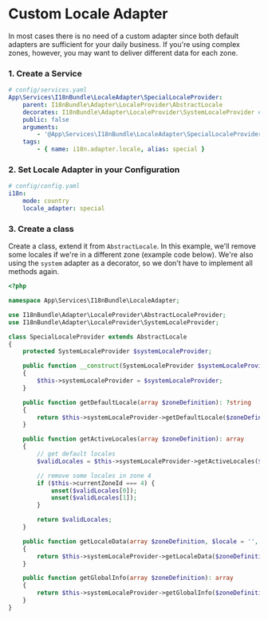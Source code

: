 # Custom Locale Adapter

In most cases there is no need of a custom adapter since both default adapters are sufficient for your daily business.
If you're using complex zones, however, you may want to deliver different data for each zone.

### 1. Create a Service

```yaml
# config/services.yaml
App\Services\I18nBundle\LocaleAdapter\SpecialLocaleProvider:
    parent: I18nBundle\Adapter\LocaleProvider\AbstractLocale
    decorates: I18nBundle\Adapter\LocaleProvider\SystemLocaleProvider # use a decorator
    public: false
    arguments:
        - '@App\Services\I18nBundle\LocaleAdapter\SpecialLocaleProvider.inner'
    tags:
        - { name: i18n.adapter.locale, alias: special }
```

### 2. Set Locale Adapter in your Configuration

```yaml
# config/config.yaml
i18n:
    mode: country
    locale_adapter: special
```

### 3. Create a class

Create a class, extend it from `AbstractLocale`.
In this example, we'll remove some locales if we're in a different zone (example code below).
We're also using the `system` adapter as a decorator, so we don't have to implement all methods again.

```php
<?php

namespace App\Services\I18nBundle\LocaleAdapter;

use I18nBundle\Adapter\LocaleProvider\AbstractLocaleProvider;
use I18nBundle\Adapter\LocaleProvider\SystemLocaleProvider;

class SpecialLocaleProvider extends AbstractLocale
{
    protected SystemLocaleProvider $systemLocaleProvider;

    public function __construct(SystemLocaleProvider $systemLocaleProvider)
    {
        $this->systemLocaleProvider = $systemLocaleProvider;
    }

    public function getDefaultLocale(array $zoneDefinition): ?string
    {
        return $this->systemLocaleProvider->getDefaultLocale($zoneDefinition);
    }

    public function getActiveLocales(array $zoneDefinition): array
    {
        // get default locales
        $validLocales = $this->systemLocaleProvider->getActiveLocales($zoneDefinition);

        // remove some locales in zone 4
        if ($this->currentZoneId === 4) {
            unset($validLocales[0]);
            unset($validLocales[1]);
        }

        return $validLocales;
    }

    public function getLocaleData(array $zoneDefinition, $locale = '', $field = null, $keyIdentifier = 'locale'): mixed
    {
        return $this->systemLocaleProvider->getLocaleData($zoneDefinition, $locale, $field, $keyIdentifier);
    }

    public function getGlobalInfo(array $zoneDefinition): array
    {
        return $this->systemLocaleProvider->getGlobalInfo($zoneDefinition);
    }
}
```
